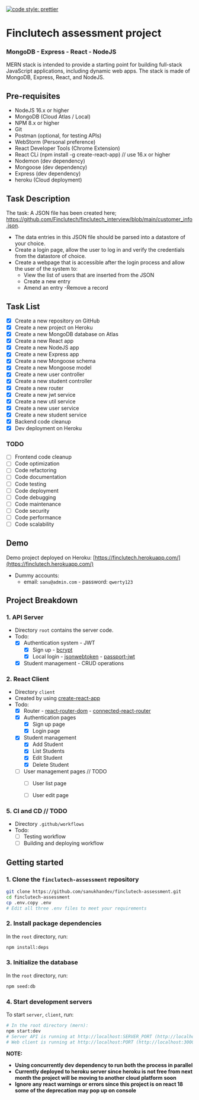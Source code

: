[![code style: prettier](https://img.shields.io/badge/code_style-prettier-ff69b4.svg)](https://github.com/prettier/prettier)


# Finclutech assessment project

### MongoDB - Express - React -  NodeJS

MERN stack is intended to provide a starting point for building full-stack JavaScript applications, including dynamic web  apps. The stack is made of MongoDB, Express, React,  and NodeJS.

## Pre-requisites
- NodeJS 16.x or higher
- MongoDB (Cloud Atlas / Local)
- NPM 8.x or higher
- Git
- Postman (optional, for testing APIs) 
- WebStorm (Personal preference)
- React Developer Tools (Chrome Extension)
- React CLi (npm install -g create-react-app) // use 16.x or higher
- Nodemon (dev dependency)
- Mongoose (dev dependency)
- Express (dev dependency)
- heroku (Cloud deployment)


## Task Description
The task: A JSON file has been created here;
https://github.com/Finclutech/finclutech_interview/blob/main/customer_info.json.
- The data entries in this JSON file should be parsed into a datastore of your choice. 
- Create a login page, allow the user to log in and verify the credentials from the
   datastore of choice. 
- Create a webpage that is accessible after the login process and allow the user of the
   system to: 
  - View the list of users that are inserted from the JSON
  - Create a new entry
  - Amend an entry
  -Remove a record

## Task List
- [x] Create a new repository on GitHub
- [x] Create a new project on Heroku
- [x] Create a new MongoDB database on Atlas
- [x] Create a new React app
- [x] Create a new NodeJS app
- [x] Create a new Express app
- [x] Create a new Mongoose schema
- [x] Create a new Mongoose model
- [x] Create a new user controller
- [x] Create a new student controller
- [x] Create a new router
- [x] Create a new jwt service
- [x] Create a new util service
- [x] Create a new user service
- [x] Create a new student service
- [x] Backend code cleanup
- [x] Dev deployment on Heroku

### TODO
- [ ] Frontend code cleanup
- [ ] Code optimization
- [ ] Code refactoring
- [ ] Code documentation
- [ ] Code testing
- [ ] Code deployment
- [ ] Code debugging
- [ ] Code maintenance
- [ ] Code security
- [ ] Code performance
- [ ] Code scalability
 
## Demo
Demo project deployed on Heroku: [https://finclutech.herokuapp.com/](https://finclutech.herokuapp.com/)
- Dummy accounts:
    - email: `sanu@admin.com` - password: `qwerty123`

## Project Breakdown

### 1. API Server


- Directory `root` contains the server code.
- Todo:
    - [x] Authentication system - JWT
        - [x] Sign up - [bcrypt](https://www.npmjs.com/package/bcrypt)
        - [x] Local login - [jsonwebtoken](https://www.npmjs.com/package/jsonwebtoken) - [passport-jwt](https://www.npmjs.com/package/passport-jwt)
    - [x] Student management - CRUD operations

### 2. React Client

- Directory `client`
- Created by using [create-react-app](https://www.npmjs.com/package/create-react-app)
- Todo:
    - [x] Router - [react-router-dom](https://www.npmjs.com/package/react-router-dom) - [connected-react-router](https://www.npmjs.com/package/connected-react-router)
    - [x] Authentication pages
        - [x] Sign up page
        - [x] Login page
    - [x] Student management 
      - [x] Add Student
      - [x] List Students
      - [x] Edit Student
      - [x] Delete Student
    - [ ] User management pages // TODO
        - [ ] User list page
        - [ ] User edit page


### 5. CI and CD // TODO

- Directory `.github/workflows`
- Todo:
    - [ ] Testing workflow
    - [ ] Building and deploying workflow

## Getting started

### 1. Clone the `finclutech-assessment` repository


```bash
git clone https://github.com/sanukhandev/finclutech-assessment.git
cd finclutech-assessment
cp .env.copy .env
# Edit all three .env files to meet your requirements
```

### 2. Install package dependencies

In the `root` directory, run:

```bash
npm install:deps
```

### 3. Initialize the database

In the `root` directory, run:

```bash
npm seed:db
```


### 4. Start development servers

To start `server`, `client`,  run:

```bash
# In the root directory (mern):
npm start:dev
# Server API is running at http://localhost:SERVER_PORT (http://localhost:5000 by default)
# Web client is running at http://localhost:PORT (http://localhost:3000 by default)
```

**NOTE:**
- **Using concurrently dev dependency to run both the process in parallel**
- **Currently deployed to heroku server since heroku is not free from next month the project will be moving to another cloud platform soon**
- **Ignore any react warnings or errors since this project is on react 18 some of the deprecation may pop up on console**

